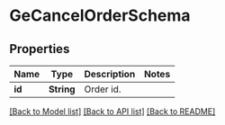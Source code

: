 # GeCancelOrderSchema

## Properties

Name | Type | Description | Notes
------------ | ------------- | ------------- | -------------
**id** | **String** | Order id. | 

[[Back to Model list]](../README.md#documentation-for-models) [[Back to API list]](../README.md#documentation-for-api-endpoints) [[Back to README]](../README.md)


